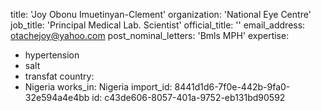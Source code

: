 title: 'Joy Obonu Imuetinyan-Clement'
organization: 'National Eye Centre'
job_title: 'Principal Medical Lab. Scientist'
official_title: ''
email_address: otachejoy@yahoo.com
post_nominal_letters: 'Bmls MPH'
expertise:
  - hypertension
  - salt
  - transfat
country:
  - Nigeria
works_in: Nigeria
import_id: 8441d1d6-7f0e-442b-9fa0-32e594a4e4bb
id: c43de606-8057-401a-9752-eb131bd90592
